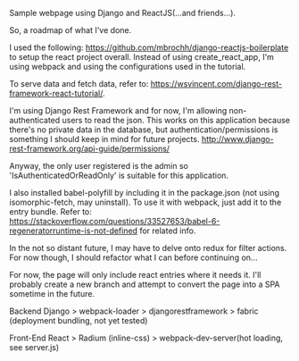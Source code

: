 Sample webpage using Django and ReactJS(...and friends...).


So, a roadmap of what I've done.

I used the following: https://github.com/mbrochh/django-reactjs-boilerplate to setup the react project overall.  Instead of using create_react_app, I'm using webpack and using the configurations used in the tutorial.  

To serve data and fetch data, refer to: https://wsvincent.com/django-rest-framework-react-tutorial/.

I'm using Django Rest Framework and for now, I'm allowing non-authenticated users to read the json.  This works on this application because there's no private data in the database, but authentication/permissions is something I should keep in mind for future projects.  http://www.django-rest-framework.org/api-guide/permissions/

Anyway, the only user registered is the admin so 'IsAuthenticatedOrReadOnly' is suitable for this application.

I also installed babel-polyfill by including it in the package.json (not using isomorphic-fetch, may uninstall).  To use it with webpack, just add it to the entry bundle.  Refer to: https://stackoverflow.com/questions/33527653/babel-6-regeneratorruntime-is-not-defined for related info.

In the not so distant future, I may have to delve onto redux for filter actions.  For now though, I should refactor what I can before continuing on...

For now, the page will only include react entries where it needs it.  I'll probably create a new branch and attempt to convert the page into a SPA sometime in the future.

Backend
Django > webpack-loader > djangorestframework > fabric (deployment bundling, not yet tested)

Front-End
React > Radium (inline-css) > webpack-dev-server(hot loading, see server.js)
